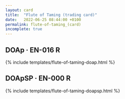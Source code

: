 ```yaml
---
layout: card
title:  "Flute of Taming (trading card)"
date:   2022-06-25 08:44:00 +0100
permalink: flute-of-taming_(card)
incomplete: true
---
```


## DOAp &middot; EN-016 R

{% include templates/flute-of-taming-doap.html %}


## DOApSP &middot; EN-000 R

{% include templates/flute-of-taming-doapsp.html %}
